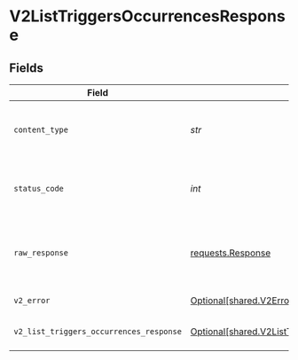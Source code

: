# V2ListTriggersOccurrencesResponse


## Fields

| Field                                                                                                          | Type                                                                                                           | Required                                                                                                       | Description                                                                                                    |
| -------------------------------------------------------------------------------------------------------------- | -------------------------------------------------------------------------------------------------------------- | -------------------------------------------------------------------------------------------------------------- | -------------------------------------------------------------------------------------------------------------- |
| `content_type`                                                                                                 | *str*                                                                                                          | :heavy_check_mark:                                                                                             | HTTP response content type for this operation                                                                  |
| `status_code`                                                                                                  | *int*                                                                                                          | :heavy_check_mark:                                                                                             | HTTP response status code for this operation                                                                   |
| `raw_response`                                                                                                 | [requests.Response](https://requests.readthedocs.io/en/latest/api/#requests.Response)                          | :heavy_minus_sign:                                                                                             | Raw HTTP response; suitable for custom response parsing                                                        |
| `v2_error`                                                                                                     | [Optional[shared.V2Error]](../../models/shared/v2error.md)                                                     | :heavy_minus_sign:                                                                                             | General error                                                                                                  |
| `v2_list_triggers_occurrences_response`                                                                        | [Optional[shared.V2ListTriggersOccurrencesResponse]](../../models/shared/v2listtriggersoccurrencesresponse.md) | :heavy_minus_sign:                                                                                             | List of triggers occurrences                                                                                   |
